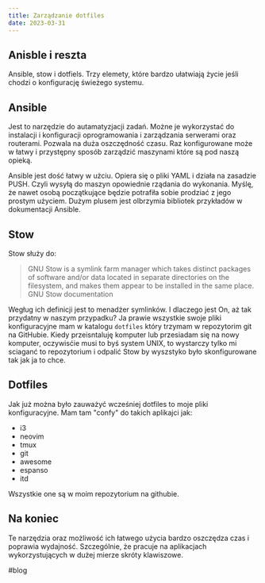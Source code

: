 ```yaml
---
title: Zarządzanie dotfiles
date: 2023-03-31
---
```


## Anisble i reszta

Ansible, stow i dotfiels. Trzy elemety, które bardzo ułatwiają życie jeśli chodzi o konfigurację świeżego systemu.

## Ansible

Jest to narzędzie do autamatyzjacji zadań. Możne je wykorzystać do instalacji i konfiguracji oprogramowania i zarządzania serwerami oraz routerami. Pozwala na duża oszczędność czasu. Raz konfigurowane może w łatwy i przystępny sposób zarządzić maszynami które są pod naszą opieką.

Ansible jest dość łatwy w użciu. Opiera się o pliki YAML i działa na zasadzie PUSH. Czyli wysyłą do maszyn opowiednie rządania do wykonania. Myślę, że nawet osobą początkujące będzie potrafiła sobie prodziać z jego prostym użyciem. Dużym plusem jest olbrzymia bibliotek przykładów w dokumentacji Ansible.

## Stow

Stow służy do:

> GNU Stow is a symlink farm manager which takes distinct packages of software and/or data located in separate directories on the filesystem, and makes them appear to be installed in the same place.
> GNU Stow documentation

Wegług ich definicji jest to menadżer symlinków. I dlaczego jest On, aż tak przydatny w naszym przypadku?
Ja prawie wszystkie swoje pliki konfiguracyjne mam w katalogu `dotfiles` który trzymam w repozytorim git na GitHubie. Kiedy przeisntaluję komputer lub przesiadam się na nowy komputer, oczywisćie musi to byś system UNIX, to wystarczy tylko mi sciaganć to repozytorium i odpalić Stow by wyszstyko było skonfigurowane tak jak ja to chce.

## Dotfiles

Jak już można było zauważyć wcześniej dotfiles to moje pliki konfiguracyjne. Mam tam "confy" do takich aplikajci jak:

- i3
- neovim
- tmux
- git
- awesome
- espanso
- itd

Wszystkie one są w moim repozytorium na githubie.

## Na koniec

Te narzędzia oraz możliwość ich łatwego użycia bardzo oszczędza czas i poprawia wydajność. Szczególnie, że pracuje na aplikacjach wykorzystujących w dużej mierze skróty klawiszowe.

#blog
